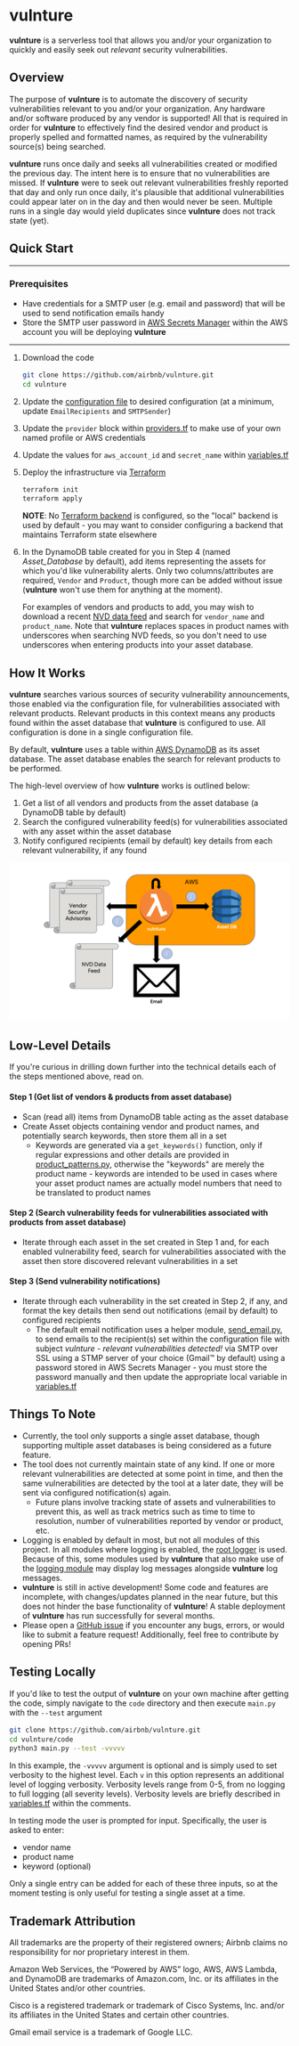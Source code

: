# vulnture
**vulnture** is a serverless tool that allows you and/or your organization to quickly and easily seek out *relevant* security vulnerabilities.

## Overview
The purpose of **vulnture** is to automate the discovery of security vulnerabilities relevant to you and/or your organization. Any hardware and/or software produced by any vendor is supported! All that is required in order for **vulnture** to effectively find the desired vendor and product is properly spelled and formatted names, as required by the vulnerability source(s) being searched.

**vulnture** runs once daily and seeks all vulnerabilities created or modified the previous day. The intent here is to ensure that no vulnerabilities are missed. If **vulnture** were to seek out relevant vulnerabilities freshly reported that day and only run once daily, it's plausible that additional vulnerabilities could appear later on in the day and then would never be seen. Multiple runs in a single day would yield duplicates since **vulnture** does not track state (yet).

## Quick Start

---

### Prerequisites
- Have credentials for a SMTP user (e.g. email and password) that will be used to send notification emails handy
- Store the SMTP user password in [AWS Secrets Manager](https://aws.amazon.com/secrets-manager/) within the AWS account you will be deploying **vulnture**

---

1. Download the code

    ```sh
    git clone https://github.com/airbnb/vulnture.git
    cd vulnture
    ```

2. Update the [configuration file](code/project/conf/conf.ini) to desired configuration (at a minimum, update `EmailRecipients` and `SMTPSender`)

3. Update the `provider` block within [providers.tf](providers.tf) to make use of your own named profile or AWS credentials

4. Update the values for `aws_account_id` and `secret_name` within [variables.tf](variables.tf)

5. Deploy the infrastructure via [Terraform](https://www.terraform.io/)

    ```sh
    terraform init
    terraform apply
    ```

    **NOTE**: No [Terraform backend](https://www.terraform.io/docs/backends/index.html) is configured, so the "local" backend is used by default - you may want to consider configuring a backend that maintains Terraform state elsewhere

6. In the DynamoDB table created for you in Step 4 (named *Asset_Database* by default), add items representing the assets for which you'd like vulnerability alerts. Only two columns/attributes are required, `Vendor` and `Product`, though more can be added without issue (**vulnture** won't use them for anything at the moment).

    For examples of vendors and products to add, you may wish to download a recent [NVD data feed](https://nvd.nist.gov/vuln/data-feeds) and search for `vendor_name` and `product_name`. Note that **vulnture** replaces spaces in product names with underscores when searching NVD feeds, so you don't need to use underscores when entering products into your asset database.

## How It Works
**vulnture** searches various sources of security vulnerability announcements, those enabled via the configuration file, for vulnerabilities associated with relevant products. Relevant products in this context means any products found within the asset database that **vulnture** is configured to use. All configuration is done in a single configuration file.

By default, **vulnture** uses a table within [AWS DynamoDB](https://aws.amazon.com/dynamodb/) as its asset database. The asset database enables the search for relevant products to be performed.

The high-level overview of how **vulnture** works is outlined below:

1. Get a list of all vendors and products from the asset database (a DynamoDB table by default)
2. Search the configured vulnerability feed(s) for vulnerabilities associated with any asset within the asset database
3. Notify configured recipients (email by default) key details from each relevant vulnerability, if any found

![Vulnerability Notification System Architecture Diagram](docs/vulnture%20architecture%20diagram.png)

## Low-Level Details
If you're curious in drilling down further into the technical details each of the steps mentioned above, read on.

#### Step 1 (Get list of vendors & products from asset database)
- Scan (read all) items from DynamoDB table acting as the asset database
- Create Asset objects containing vendor and product names, and potentially search keywords, then store them all in a set
    - Keywords are generated via a `get_keywords()` function, only if regular expressions and other details are provided in [product_patterns.py](code/project/plugins/assets/product_patterns.py), otherwise the "keywords" are merely the product name - keywords are intended to be used in cases where your asset product names are actually model numbers that need to be translated to product names

#### Step 2 (Search vulnerability feeds for vulnerabilities associated with products from asset database)
- Iterate through each asset in the set created in Step 1 and, for each enabled vulnerability feed, search for vulnerabilities associated with the asset then store discovered relevant vulnerabilities in a set

#### Step 3 (Send vulnerability notifications)
- Iterate through each vulnerability in the set created in Step 2, if any, and format the key details then send out notifications (email by default) to configured recipients
    - The default email notification uses a helper module, [send_email.py](code/project/modules/send_email.py), to send emails to the recipient(s) set within the configuration file with subject *vulnture - relevant vulnerabilities detected!* via SMTP over SSL using a STMP server of your choice (Gmail™ by default) using a password stored in AWS Secrets Manager - you must store the password manually and then update the appropriate local variable in [variables.tf](variables.tf)

## Things To Note
- Currently, the tool only supports a single asset database, though supporting multiple asset databases is being considered as a future feature.
- The tool does not currently maintain state of any kind. If one or more relevant vulnerabilities are detected at some point in time, and then the same vulnerabilities are detected by the tool at a later date, they will be sent via configured notification(s) again.
    - Future plans involve tracking state of assets and vulnerabilities to prevent this, as well as track metrics such as time to time to resolution, number of vulnerabilities reported by vendor or product, etc.
- Logging is enabled by default in most, but not all modules of this project. In all modules where logging is enabled, the [root logger](https://docs.python.org/3/library/logging.html#logging.getLogger) is used. Because of this, some modules used by **vulnture** that also make use of the [logging module](https://docs.python.org/3/library/logging.html) may display log messages alongside **vulnture** log messages.
- **vulnture** is still in active development! Some code and features are incomplete, with changes/updates planned in the near future, but this does not hinder the base functionality of **vulnture**! A stable deployment of **vulnture** has run successfully for several months.
- Please open a [GitHub issue](https://github.com/airbnb/vulnture/issues) if you encounter any bugs, errors, or would like to submit a feature request! Additionally, feel free to contribute by opening PRs!

## Testing Locally
If you'd like to test the output of **vulnture** on your own machine after getting the code, simply navigate to the `code` directory and then execute `main.py` with the `--test` argument

```sh
git clone https://github.com/airbnb/vulnture.git
cd vulnture/code
python3 main.py --test -vvvvv
```

In this example, the `-vvvvv` argument is optional and is simply used to set verbosity to the highest level. Each `v` in this option represents an additional level of logging verbosity. Verbosity levels range from 0-5, from no logging to full logging (all severity levels). Verbosity levels are briefly described in [variables.tf](variables.tf) within the comments.

In testing mode the user is prompted for input. Specifically, the user is asked to enter:
- vendor name
- product name
- keyword (optional)

Only a single entry can be added for each of these three inputs, so at the moment testing is only useful for testing a single asset at a time.

## Trademark Attribution
All trademarks are the property of their registered owners; Airbnb claims no responsibility for nor proprietary interest in them.

Amazon Web Services, the “Powered by AWS” logo, AWS, AWS Lambda, and DynamoDB are trademarks of Amazon.com, Inc. or its affiliates in the United States and/or other countries.

Cisco is a registered trademark or trademark of Cisco Systems, Inc. and/or its affiliates in the United States and certain other countries.

Gmail email service is a trademark of Google LLC.

